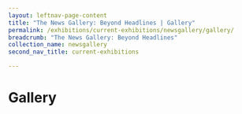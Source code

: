 ```yaml
---
layout: leftnav-page-content
title: "The News Gallery: Beyond Headlines | Gallery"
permalink: /exhibitions/current-exhibitions/newsgallery/gallery/
breadcrumb: "The News Gallery: Beyond Headlines"
collection_name: newsgallery
second_nav_title: current-exhibitions

---
```


# Gallery
